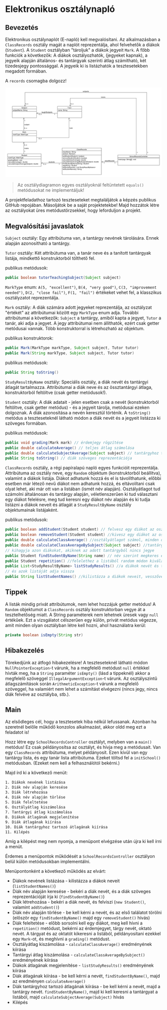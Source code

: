 # Elektronikus osztálynapló

## Bevezetés

Elektronikus osztálynaplót (E-napló) kell megvalósítani. Az alkalmazásban a `ClassRecords` osztály magát a naplót reprezentálja,
ahol felvehetők a diákok (`Student`). A `Student` osztályban "tároljuk" a diákok jegyeit `Mark`.
A főbb funkciók a következők:
A diákok osztályozhatók, (jegyeket kapnak), a jegyeik alapján általános- és tantárgyak szerinti átlag számítható, két tizedesjegy
pontossággal. A jegyeik ki is listázhatók a tesztesetekben megadott formában.

A `records` csomagba dolgozz!

![UML osztálydiagram](images/schoolrecords-class-diagram.png)

> Az osztálydiagramon egyes osztályoknál feltüntetett `equals()` metódusokat ne implementáljuk!

A projektfeladathoz tartozó teszteseteket megtaláljátok a képzés publikus GitHub repojában. 
Másoljátok be a saját projektetekbe! Majd hozzátok létre az osztályokat üres metódustörzsekkel, 
hogy leforduljon a projekt.

## Megvalósítási javaslatok

`Subject` osztály:
Egy attribútuma van, a tantárgy nevének tárolására. Ennek alapján azonosítható a tantárgy.

`Tutor` osztály:
Két attribútuma van, a tanár neve és a tanított tantárgyak listája, mindkettő konstruktorból tölthető fel.

publikus metódusok:
```java
public boolean tutorTeachingSubject(Subject subject)
```

`MarkType` enum:
`A(5, "excellent")`, `B(4, "very good")`, `C(3, "improvement needed")`, `D(2, "close fail")`, `F(1, "fail")`
értékeket vehet fel, a klasszikus osztályzatot reprezentálja.

`Mark` osztály:
A diák számára adott jegyeket reprezentálja, az osztályzat "értékét" az attribútumai között egy `MarkType` enum adja.
További attribútumai a következők: `Subject` a tantárgy, amiből kapta a jegyet, `Tutor` a tanár, aki adja a jegyet.
A jegy attribútumai nem állíthatók, ezért csak getter metódusai vannak. Több konstruktorral is létrehozható az objektum.

publikus konstruktorok:

```java
public Mark(MarkType markType, Subject subject, Tutor tutor)
public Mark(String markType, Subject subject, Tutor tutor)
```

publikus metódusok:

```java
public String toString()
```

`StudyResultByName` osztály:
Speciális osztály, a diák nevét és tantárgyi átlagát tartalmazza.
Attribútumai a diák neve és az össztantárgyi átlaga, konstruktorból
feltöltve (csak getter metódusok!).

`Student` osztály:
A diák adatait - jelen esetben csak a nevét (konstruktorból feltöltve, csak getter metódus) - és a jegyeit tárolja,
metódusai ezeken dolgoznak.
A diák azonosítása a nevén keresztül történik. A `toString()` metódus a teszteseteknél látható módon
a diák nevét és a jegyeit listázza ki szöveges formában.

publikus metódusok:
```java
public void grading(Mark mark) // érdemjegy rögzítése
public double calculateAverage() // teljes átlag számolása
public double calculateSubjectAverage(Subject subject) // tantárgyhoz tartozó átlag számítása
public String toString() // diák szöveges reprezentációja
```

`ClassRecords` osztály, a régi papíralapú napló egyes funkcióit reprezentálja.
Attribútuma az osztály neve, egy `Random` objektum (konstruktorból beállítva),
valamint a diákok listája.
Diákot adhatunk hozzá és el is távolíthatunk, előbbi esetben már létező nevű
diákot nem adhatunk hozzá, és eltávolítani
csak olyat lehet, aki már ott van a listában (ismét név alapján).
Osztályátlagot tud számolni általánosan és tantárgy alapján,
véletlenszerűen ki tud választani egy diákot felelésre, meg tud keresni egy diákot név alapján
és ki tudja listázni a diákok neveit és átlagát a `StudyResultByName` osztály
objektumainak listájaként.

publikus metódusok:
```java
public boolean addStudent(Student student) // felvesz egy diákot az osztályba
public boolean removeStudent(Student student) //kivesz egy diákot az osztályból
public double calculateClassAverage() //osztályátlagot számol, minden diákot figyelembe véve
public double calculateClassAverageBySubject(Subject subject) //tantárgy szerinti osztályátlagot számol,
// kihagyja azon diákokat, akiknek az adott tantárgyból nincs jegye
public Student findStudentByName(String name) // név szerint megkeres egy diákot az osztályban
public Student repetition() //felelethez a listából random módon kiválaszt egy diákot
public List<StudyResultByName> listStudyResults() //a diákok nevét és tanulmányi átlagát egy-egy új objektumba viszi,
// és azok listáját adja vissza
public String listStudentNames() //kilistázza a diákok neveit, vesszővel elválasztva
```

## Tippek

A listák mindig privát attribútumok, nem lehet hozzájuk getter metódus!
A `Random` objektumot a `ClassRecords` osztály konstruktorban vegye át a tesztelhetőség miatt.
A String paraméterek nem lehetnek üresek vagy `null` értékűek. Ezt a vizsgálatot célszerűen egy külön,
privát metódus végezze, amit minden olyan osztályban létre kell hozni, ahol használatra kerül:

```java
private boolean isEmpty(String str)
```

## Hibakezelés

Törekedjünk az átfogó hibakezelésre! A teszteseteknél látható módon `NullPointerException`-t várunk,
ha a megfelelő metódust `null` értékkel hívták meg,
ha a `String` paraméter `isEmpty()` (lásd a tippeknél) akkor a megfelelő szöveggel `IllegalArgumentException`-t várunk.
Az osztályszintű átlagszámítások során `ArithmeticException`-t várunk a megfelelő szöveggel,
ha valamiért nem lehet a számítást elvégezni (nincs jegy, nincs diák felvéve az osztályba, stb.).

<!-- [rating feedback=java-records] -->

## Main

Az elsődleges cél, hogy a tesztesetek hiba nélkül lefussanak. Azonban ha szeretnél belőle működő
konzolos alkalmazást, akkor oldd meg ezt a feladatot is!

Hozz létre egy `SchoolRecordsController` osztályt, melyben van a `main()` metódus!
Ez csak példányosítsa az osztályt, és hívja meg a metódusait.
Van egy `ClassRecords` attribútuma, melyet példányosít. Ezen kívül van egy tantárgy lista,
és egy tanár lista attribútuma. Ezeket töltsd fel a `initSchool()` metódusban.
(Ezeket nem kell a felhasználótól bekérni.)

Majd írd ki a következő menüt:

```
1. Diákok nevének listázása
2. Diák név alapján keresése
3. Diák létrehozása
4. Diák név alapján törlése
5. Diák feleltetése
6. Osztályátlag kiszámolása
7. Tantárgyi átlag kiszámolása
8. Diákok átlagának megjelenítése
9. Diák átlagának kiírása
10. Diák tantárgyhoz tartozó átlagának kiírása
11. Kilépés
```

Amíg a kilépést meg nem nyomja, a menüpont elvégzése után újra ki kell írni a menüt.

Érdemes a menüpontok működését a `SchoolRecordsController` osztályon belül külön metódusokban implementálni.

Menüpontonként a következő működés az elvárt:

* Diákok nevének listázása - kilistázza a diákok neveit (`listStudentNames()`)
* Diák név alapján keresése - bekéri a diák nevét, és a diák szöveges reprezentációját írja ki (`findStudentByName()`)
* Diák létrehozása - bekéri a diák nevét, és felviszi (`new Student()`, valamint `addStudent()`)
* Diák név alapján törlése - be kell kérni a nevét, és az első találatot törölni (először egy `findStudentByName()` majd egy `removeStudent()` hívás)
* Diák feleltetése - előbb sorsolni kell egy diákot, meg kell hívni a `repetition()` metódust, bekérni az érdemjegyet, tárgy nevét, oktató nevét. A tárgyat és az oktatót kikeresni a listából, példányosítani ezekkel egy `Mark`-ot, és meghívni a `grading()` metódust.
* Osztályátlag kiszámolása - `calculateClassAverage()` eredményének kiírása
* Tantárgyi átlag kiszámolása - `calculateClassAverageBySubject()` eredményének kiírása
* Diákok átlagának megjelenítése - `listStudyResults()` eredményének kiírása
* Diák átlagának kiírása - be kell kérni a nevét, `findStudentByName()`, majd az eredményen `calculateAverage()`
* Diák tantárgyhoz tartozó átlagának kiírása - be kell kérni a nevét, majd a tantárgy nevét. `findStudentByName()`, majd ki kell keresni a tantárgyat a listából, majd `calculateSubjectAverage(Subject)` hívás
* Kilépés